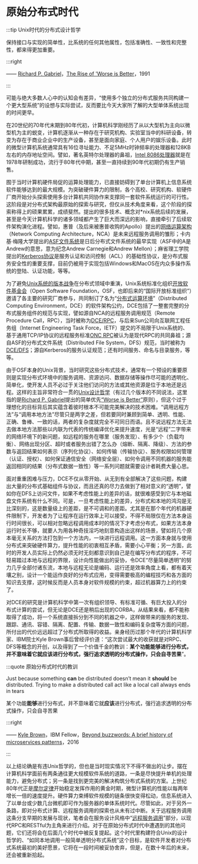 # 原始分布式时代

:::tip Unix时代的分布式设计哲学

保持接口与实现的简单性，比系统的任何其他属性，包括准确性、一致性和完整性，都来得更加重要。

:::right 

—— [Richard P. Gabriel](https://en.wikipedia.org/wiki/Richard_P._Gabriel)，[The Rise of 'Worse is Better](https://en.wikipedia.org/wiki/Worse_is_better)，1991

:::

可能与绝大多数人心中的认知会有差异，“使用多个独立的分布式服务共同构建一个更大型系统”的设想与实际尝试，反而要比今天大家所了解的大型单体系统出现的时间更早。

在20世纪的70年代末期到80年代初，计算机科学刚经历了从以大型机为主向以微型机为主的蜕变，计算机逐渐从一种存在于研究机构、实验室当中的科研设备，转变为存在于商业企业中的生产设备，甚至是面向家庭、个人用户的娱乐设备。此时的微型计算机系统通常具有16位寻址能力、不足5MHz时钟频率的处理器和128KB左右的内存地址空间。譬如，著名英特尔处理器的鼻祖，[Intel 8086处理器](https://zh.wikipedia.org/zh-tw/Intel_8086)就是在1978年研制成功，流行于80年代中期，甚至一直持续到90年代初期仍有生产销售。

囿于当时计算机硬件局促的运算处理能力，已直接妨碍到了单台计算机上信息系统软件能够达到的最大规模。为突破硬件算力的限制，各个高校、研究机构、软硬件厂商开始分头探索使用多台计算机共同协作来支撑同一套软件系统运行的可行性。这阶段是对分布式架构最原始的探索与研究，但仅从技术角度来看，这个阶段的探索称得上的硕果累累，成绩斐然。提出的很多技术、概念对*nix系统后续的发展，甚至是今天计算机科学的诸多领域都产生了巨大而深远的影响，直接牵引了后续软件架构演化进程。譬如，惠普（及后来被惠普收购的Apollo）提出的[网络运算架构](https://en.wikipedia.org/wiki/Network_Computing_System)（Network Computing Architecture，NCA）是未来远程服务调用的雏形；卡内基·梅隆大学提出的[ASF文件系统](https://en.wikipedia.org/wiki/Andrew_File_System)是日后分布式文件系统的最早实现（ASF中的A是Andrew的意思，意为纪念Andrew Carnegie和Andrew Mellon）；麻省理工学院提出的[Kerberos协议](https://en.wikipedia.org/wiki/Kerberos_(protocol))是服务认证和访问控制（ACL）的基础性协议，是分布式服务安全性的重要支撑，目前仍被用于实现包括Windows和MacOS在内众多操作系统的登陆、认证功能，等等。

为了避免[Unix系统的版本战争](https://en.wikipedia.org/wiki/Unix_wars)在分布式领域中重演，Unix系统标准化组织[开放软件基金会](https://zh.wikipedia.org/wiki/%E9%96%8B%E6%94%BE%E8%BB%9F%E9%AB%94%E5%9F%BA%E9%87%91%E6%9C%83)（Open Software Foundation，OSF，也即后来的“国际开放标准组织”）邀请了各主要的研究厂商参与，共同制订了名为“[分布式运算环境](https://zh.wikipedia.org/wiki/%E5%88%86%E6%95%A3%E5%BC%8F%E9%81%8B%E7%AE%97%E7%92%B0%E5%A2%83)”（Distributed Computing Environment，DCE）的软件架构公约，DCE包括了一整套完整的分布式服务组件的规范与实现，譬如源自NCA的远程服务调用规范（Remote Procedure Call，RPC），当时被称为[DCE/RPC](https://zh.wikipedia.org/wiki/DCE/RPC)，与后来Sun公司向互联网工程任务组（Internet Engineering Task Force，IETF）提交的不局限于Unix系统的、基于通用TCP/IP协议的远程服务标准[ONC RPC](https://zh.wikipedia.org/wiki/%E9%96%8B%E6%94%BE%E7%B6%B2%E8%B7%AF%E9%81%8B%E7%AE%97%E9%81%A0%E7%AB%AF%E7%A8%8B%E5%BA%8F%E5%91%BC%E5%8F%AB)被认为是现代RPC的共同鼻祖；源自ASF的分布式文件系统（Distributed File System，DFS）规范，当时被称为[DCE/DFS](https://en.wikipedia.org/wiki/DCE_Distributed_File_System)；源自Kerberos的服务认证规范；还有时间服务、命名与目录服务，等等。

由于OSF本身的Unix背景，当时研究这些分布式技术，通常有一个预设的重要原则是实现分布式环境中的服务调用、资源访问、数据存储等操作尽可能的透明化、简单化，使开发人员不必过于关注他们访问的方法或其他资源是位于本地还是远程。这样的主旨非常符合一贯的[Unix设计哲学](https://en.wikipedia.org/wiki/Unix_philosophy#cite_note-0)（有过几个版本的不同说法，这里指的是[Richard P. Gabriel](https://zh.wikipedia.org/w/index.php?title=Richard_P._Gabriel&action=edit&redlink=1)提出的简单优先[“Worse is Better”](https://en.wikipedia.org/wiki/KISS_principle)原则），但这个过于理想化的目标背后其实蕴含着彼时根本不可能完美解决的技术困难。“调用远程方法”与“调用本地方法”尽管只是两字之差，但若要同时兼顾到简单、透明、性能、正确、鲁棒、一致的话，两者的复杂度就完全不可同日而语。且不说远程方法无法去做本地方法那些以内联为代表的传统编译优化来提升速度，光是“远程”二字带来的网络环境下的新问题，如远程的服务在哪里（服务发现）、有多少个（负载均衡）、网络出现分区、超时或者服务出错了怎么办（熔断、隔离、降级）、方法的参数与返回结果如何表示（序列化协议）、如何传输（传输协议）、服务权限如何管理（认证、授权）、如何保证通信安全（网络安全层）、如何令调用不同机器的服务能返回相同的结果（分布式数据一致性）等一系列问题就需要设计者耗费大量心思。

面对重重困难与压力，DCE不仅从零开始、从无到有全部解决了这些问题，构建出大量的分布式基础组件与协议，而且还真的尽力去做到了相对意义的“透明”，譬如你在DFS上访问文件，如果不考虑性能上的差异的话，就很难感受到它与本地磁盘文件系统有什么不同。可是，一旦考虑性能上的差异，分布式和本地的鸿沟是无比深刻的，这是数量级上的差距，是不可调和的差距。尤其是在那个年代的机器硬件限制下，开发者为了让程序在运行效率上可以接受，不得不局限仅在方法本身运行时间很长，可以相对忽略远程调用成本时的情况下才考虑分布式，如果方法本身运行时长不够，就要人为用各种奇技淫巧地刻意构造出这样的场景，譬如将几个原本毫无关系的方法打包到一个方法内，一块进行远程调用。这一方面本身就与使用分布式来突破硬件算力，提升性能的初衷相互矛盾，需要小心平衡；另一方面，此时的开发人员实际上仍然必须无时无刻都意识到自己是在编写分布式的程序，不可轻易踏过本地与远程的界限，设计向性能做出的妥协，令DCE“尽量简单透明”的努力几乎全部付诸东流，本地与远程无论是编码、运行还是效率角度上看，都有着天壤之别，设计一个能运作良好的分布式应用，变得需要极高的编程技巧和各方面的知识去支撑，这时候反而是人员本身对软件规模的约束，超过机器算力上的约束了。

对DCE的研究是计算机科学中第一次有组织领导、有标准可循、有巨大投入的分布式计算的尝试，但无论是DCE还是稍后出现的CORBA，从结果来看，都不能称取得了成功，将一个系统直接拆分到不同的机器之中，这样做带来的服务的发现、跟踪、通讯、容错、隔离、配置、传输、数据一致性和编码复杂度等方面的问题，所付出的代价远远超过了分布式所取得的收益。亲身经历过那个年代的计算机科学家、IBM院士Kyle Brown事后曾经评价道：“这次尝试最大的收获就是对RPC、DFS等概念的开创，以及得到了一个价值千金的教训：**某个功能能够进行分布式，并不意味着它就应该进行分布式，强行追求透明的分布式操作，只会自寻苦果**”。

:::quote 原始分布式时代的教训

Just because something **can** be distributed doesn’t mean it **should** be distributed. Trying to make a distributed call act like a local call always ends in tears

某个功能**能够**进行分布式，并不意味着它就**应该**进行分布式，强行追求透明的分布式操作，只会自寻苦果

:::right 

—— [Kyle Brown](https://en.wikipedia.org/wiki/Kyle_Brown_(computer_scientist))，IBM Fellow，[Beyond buzzwords: A brief history of microservices patterns](https://developer.ibm.com/technologies/microservices/articles/cl-evolution-microservices-patterns/)，2016

:::

以上结论确是有违Unix哲学的，但也是当时现实情况下不得不做出的让步。摆在计算机科学面前有两条通往更大规模软件系统的道路，一条是尽快提升单机的处理能力，避免分布式；另一条是找到更完美的解决构筑分布式系统的方案。上世纪80年代正是[摩尔定律](https://zh.wikipedia.org/wiki/%E6%91%A9%E5%B0%94%E5%AE%9A%E5%BE%8B)开始稳定发挥作用的黄金时期，微型计算机的性能以每两年增长一倍的速度提升。硬件算力束缚软件规模的链条很快变得松动，信息系统进入了以单台或少数几台微机即可作为服务器的单体系统时代。尽管如此，对于另外一条路，即对分布式计算、远程服务调用的探索也从未有过中断。关于远程服务调用这条分支早期的发展与现状，笔者会在服务设计风格中“[远程服务调用](/architect-perspective/general-architecture/api-style/rpc.html)”部分，以现代RPC和RESTful为主角来进行介绍。对于在原始分布式时代中遭遇到的其他问题，它们还将会在后面几个时代中被反复提起。这个时代里构建符合Unix的设计哲学的、“如同本地调用一般简单透明分布式系统”这个目标，是软件开发者对分布式系统最初的美好愿景，它将在一段时间被妥协舍弃，但是，在数十年后的未来，还会被重新拾起。

